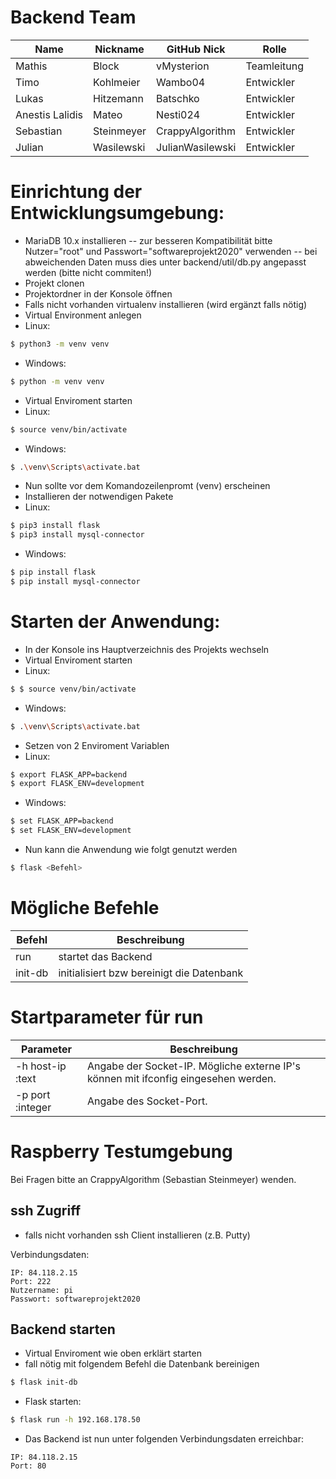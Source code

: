 # Backend Team

Name | Nickname | GitHub Nick | Rolle
------------ | ------------ | ------------ | ------------
Mathis | Block | vMysterion | Teamleitung
Timo | Kohlmeier | Wambo04 | Entwickler
Lukas | Hitzemann | Batschko | Entwickler
Anestis Lalidis | Mateo | Nesti024 | Entwickler
Sebastian | Steinmeyer | CrappyAlgorithm | Entwickler
Julian | Wasilewski | JulianWasilewski | Entwickler

# Einrichtung der Entwicklungsumgebung:
- MariaDB 10.x installieren
-- zur besseren Kompatibilität bitte Nutzer="root" und Passwort="softwareprojekt2020" verwenden
-- bei abweichenden Daten muss dies unter backend/util/db.py angepasst werden (bitte nicht commiten!)
- Projekt clonen
- Projektordner in der Konsole öffnen
- Falls nicht vorhanden virtualenv installieren (wird ergänzt falls nötig)
- Virtual Environment anlegen
- Linux: 
```sh
$ python3 -m venv venv
```
- Windows:
```sh
$ python -m venv venv
```
- Virtual Enviroment starten
- Linux:
```sh
$ source venv/bin/activate
```
- Windows:
```sh
$ .\venv\Scripts\activate.bat
```
- Nun sollte vor dem Komandozeilenpromt (venv) erscheinen
- Installieren der notwendigen Pakete
- Linux: 
```sh
$ pip3 install flask
$ pip3 install mysql-connector
```
- Windows:
```sh
$ pip install flask
$ pip install mysql-connector
```

# Starten der Anwendung:
- In der Konsole ins Hauptverzeichnis des Projekts wechseln
- Virtual Enviroment starten
- Linux:
```sh
$ $ source venv/bin/activate
```
- Windows:
```sh
$ .\venv\Scripts\activate.bat
```
- Setzen von 2 Enviroment Variablen
- Linux: 
```sh
$ export FLASK_APP=backend
$ export FLASK_ENV=development
```
- Windows:
```sh
$ set FLASK_APP=backend
$ set FLASK_ENV=development
```
- Nun kann die Anwendung wie folgt genutzt werden
```sh
$ flask <Befehl>
```

# Mögliche Befehle
Befehl | Beschreibung
--- | ---
run | startet das Backend
init-db | initialisiert bzw bereinigt die Datenbank

# Startparameter für run
Parameter | Beschreibung
--- | ---
-h host-ip :text | Angabe der Socket-IP. Mögliche externe IP's können mit ifconfig eingesehen werden.
-p port :integer | Angabe des Socket-Port.

# Raspberry Testumgebung
Bei Fragen bitte an CrappyAlgorithm (Sebastian Steinmeyer) wenden.
## ssh Zugriff 
- falls nicht vorhanden ssh Client installieren (z.B. Putty)

Verbindungsdaten:
```
IP: 84.118.2.15
Port: 222
Nutzername: pi
Passwort: softwareprojekt2020
```

## Backend starten
- Virtual Enviroment wie oben erklärt starten
- fall nötig mit folgendem Befehl die Datenbank bereinigen
```sh
$ flask init-db
```
- Flask starten:
```sh
$ flask run -h 192.168.178.50 
```
- Das Backend ist nun unter folgenden Verbindungsdaten erreichbar:
```
IP: 84.118.2.15
Port: 80
```


